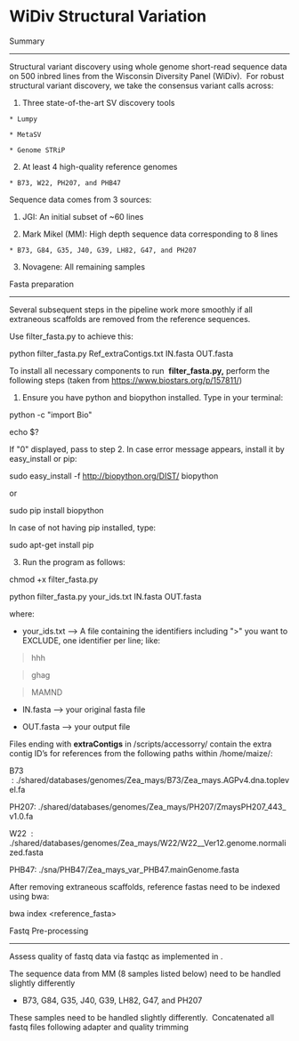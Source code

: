 # WiDiv Structural Variation

Summary

* * *

Structural variant discovery using whole genome short-read sequence data on 500 inbred lines from the Wisconsin Diversity Panel (WiDiv).  For robust structural variant discovery, we take the consensus variant calls across:

  


  1. Three state-of-the-art SV discovery tools

    * Lumpy 

    * MetaSV

    * Genome STRiP

  2. At least 4 high-quality reference genomes

    * B73, W22, PH207, and PHB47




  


Sequence data comes from 3 sources:

  1. JGI: An initial subset of ~60 lines

  2. Mark Mikel (MM): High depth sequence data corresponding to 8 lines

    * B73, G84, G35, J40, G39, LH82, G47, and PH207

  3. Novagene: All remaining samples




  


Fasta preparation

* * *

Several subsequent steps in the pipeline work more smoothly if all extraneous scaffolds are removed from the reference sequences.

  


Use filter_fasta.py to achieve this:

python filter_fasta.py Ref_extraContigs.txt IN.fasta OUT.fasta

  


To install all necessary components to run  **filter_fasta.py,** perform the following steps (taken from <https://www.biostars.org/p/157811/>)

  


1) Ensure you have python and biopython installed. Type in your terminal: 

python -c "import Bio"

  


echo $?

If "0" displayed, pass to step 2. In case error message appears, install it by easy_install or pip: 

sudo easy_install -f <http://biopython.org/DIST/> biopython

or 

sudo pip install biopython

In case of not having pip installed, type: 

sudo apt-get install pip

  


3) Run the program as follows: 

chmod +x filter_fasta.py

  


python filter_fasta.py your_ids.txt IN.fasta OUT.fasta

where: 

  * your_ids.txt --> A file containing the identifiers including ">" you want to EXCLUDE, one identifier per line; like: 




>hhh 

>ghag 

>MAMND

  * IN.fasta --> your original fasta file

  * OUT.fasta --> your output file




  


Files ending with **extraContigs** in /scripts/accessorry/ contain the extra contig ID’s for references from the following paths within /home/maize/:

B73  : ./shared/databases/genomes/Zea_mays/B73/Zea_mays.AGPv4.dna.toplevel.fa

PH207: ./shared/databases/genomes/Zea_mays/PH207/ZmaysPH207_443_v1.0.fa

W22  : ./shared/databases/genomes/Zea_mays/W22/W22__Ver12.genome.normalized.fasta   

PHB47: ./sna/PHB47/Zea_mays_var_PHB47.mainGenome.fasta

  


After removing extraneous scaffolds, reference fastas need to be indexed using bwa:

bwa index <reference_fasta>

  


Fastq Pre-processing

* * *

Assess quality of fastq data via fastqc as implemented in .  

  


The sequence data from MM (8 samples listed below) need to be handled slightly differently

  * B73, G84, G35, J40, G39, LH82, G47, and PH207




  


These samples need to be handled slightly differently.  Concatenated all fastq files following adapter and quality trimming
